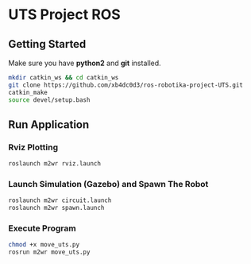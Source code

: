 # UTS Project ROS 

## __Getting Started__
Make sure you have **python2** and **git** installed.
```bash
mkdir catkin_ws && cd catkin_ws
git clone https://github.com/xb4dc0d3/ros-robotika-project-UTS.git
catkin_make
source devel/setup.bash
```

## __Run Application__
### Rviz Plotting
```bash
roslaunch m2wr rviz.launch
```
### Launch Simulation (Gazebo) and Spawn The Robot
```bash
roslaunch m2wr circuit.launch
roslaunch m2wr spawn.launch
```
### Execute Program
```bash
chmod +x move_uts.py
rosrun m2wr move_uts.py
```

